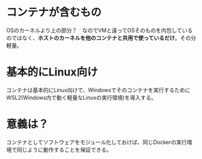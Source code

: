 # コンテナが含むもの
OSのカーネルより上の部分？　なのでVMと違ってOSそのものを内包しているのではなく、**ホストのカーネルを他のコンテナと共用で使っているだけ**。その分軽量。

# 基本的にLinux向け
コンテナは基本的にLinux向けで、Windowsでそのコンテナを実行するためにWSL2(Windows内で動く軽量なLinuxの実行環境)を導入する。

# 意義は？
コンテナとしてソフトウェアをモジュール化しておけば、同じDockerの実行環境で同じように動作することを保証できる。
